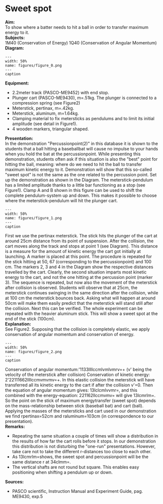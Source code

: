 # Sweet spot 
    
<b> Aim: </b>  
 To show where a batter needs to hit a ball in order to transfer maximum energy to it.    
<b> Subjects: </b>  
 1M40 (Conservation of Energy) 1Q40 (Conservation of Angular Momentum)   
<b> Diagram: </b>  
    
```{figure} figures/figure_0.png  
---  
width: 50%  
name: figures/figure_0.png  
---  
caption  
``` 
     
<b> Equipment: </b>  
 
 *  2.2meter track (PASCO-ME9452) with end stop. 
 *  Plunger cart (PASCO-ME9430), m=.51kg. The plunger is connected to a compression spring (see Figure2) 
 *  Meterstick, pertinax, m=.42kg. 
 *  Meterstick, aluminum, m=1.64kg. 
 *  Clamping material to fix metersticks as pendulums and to limit its initial amplitude (see detail in Figure1). 
 *  4 wooden markers, triangular shaped.
     
<b> Presentation: </b>  
 In the demonstration "Percussionpoint(2)" in this database it is shown to the students that a ball hitting a baseballbat will cause no impulse to your hands when you hold the bat at the percussionpoint. While presenting this demonstration, students often ask if this situation is also the "best" point for hitting the ball, meaning: where do we need to hit the ball to transfer maximum kinetic energy to it. Demonstration will show that this so-called "sweet spot" is not the same as the one related to the percussion point. Set up the demonstration as shown in the Diagram. The meterstick-pendulum has a limited amplitude thanks to a little bar functioning as a stop (see Figure1). Clamp A and B shown in this figure can be used to shift the complete pendulum-system up and down. This makes it possible to choose where the meterstick-pendulum will hit the plunger cart.     
```{figure} figures/figure_1.png  
---  
width: 50%  
name: figures/figure_1.png  
---  
caption  
``` 
 First we use the pertinax meterstick. The stick hits the plunger of the cart at around 25cm distance from its point of suspension. After the collision, the cart moves along the track and stops at point 1 (see Diagram). This distance is a measure for the amount of kinetic energy the cart got initially at launching. A marker is placed at this point. The procedure is repeated for the stick hitting at 50, 67 (corresponding to the percussionpoint) and 100 cm. The markers 2, 3 and 4 in the Diagram show the respective distances travelled by the cart. Clearly, the second situation imparts most kinetic energy to the cart, and not the one hitting at the percussion point (marker 3). The sequence is repeated, but now also the movement of the meterstick after collision is observed. Students will observe that at 25cm, the meterstick continues swinging in the same direction after the collision, while at 100 cm the meterstick bounces back. Asking what will happen at around 50cm will make them easily predict that the  meterstick will stand still after the collision. Next this can be verified.  The whole experiment can be repeated with the heavier aluminum stick. This will show a sweet spot at the end of the stick (100cm).   
<b> Explanation: </b>  
 See Figure2. Supposing that the collision is completely elastic, we apply conservation of angular momentum and conservation of energy.    
```{figure} figures/figure_2.png  
---  
width: 50%  
name: figures/figure_2.png  
---  
caption  
``` 
 Conservation of angular momentum:'1133llllccmlvmlvmrv=+ (v' being the velocity of the meterstick after collision) Conservation of kinetic energy: 2'22111662llllccmvmvmv=+. In this elastic collision the meterstick will have transferred all its kinetic energy to the cart if after the collision v'=0. Then the equation of angular momentum gives: 13lclcmlvvmr=, and this combined with the energy-equation: 221162llccmvmv= will give 13lcmrlm=. So the point on the stick of maximum energytransfer (sweet spot) depends on the mass-relationship between stick (baseball bat) and cart (ball). Applying the masses of the metersticks and cart used in our demonstration we find rpertinax=52cm and raluminum=103cm (in correspondence to our presentation).    
<b> Remarks: </b>  
 
 *  Repeating the same situation a couple of times will show a distribution in the results of how far the cart rolls before it stops. In our demonstration this distribution is not disturbing the "one-run" presentations. However, take care not to take the different r-distances too close to each other. 
 *  As 13lcmrlm=shows, the sweet spot and percussionpoint will be the same    distance r at 34clmm=. 
 *  The vertical shafts are not round but square. This enables easy positioning when shifting a pendulum up or down.
   
<b> Sources: </b>  
 
 *  PASCO scientific, Instruction Manual and Experiment Guide, pag. ME9430, exp.5
  